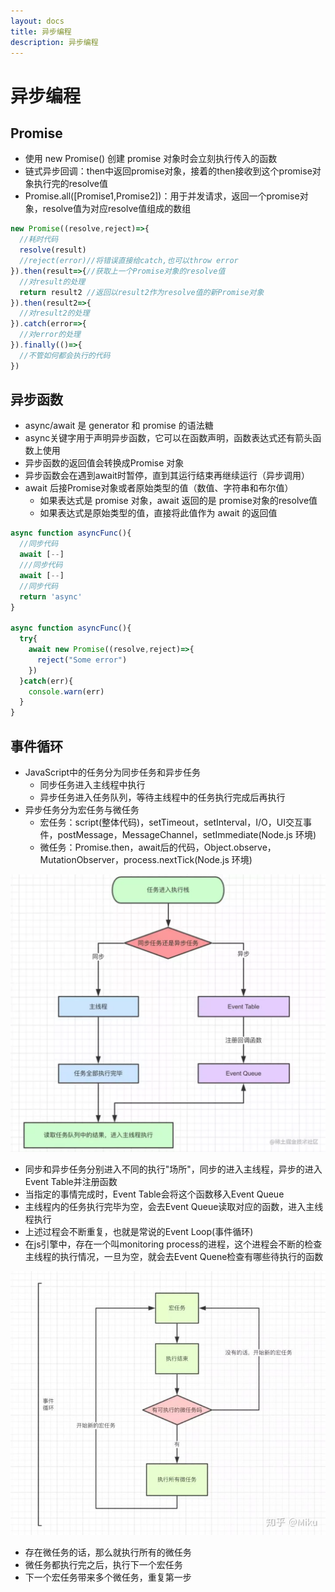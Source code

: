 ```yaml
---
layout: docs
title: 异步编程
description: 异步编程
---
```


# 异步编程

## Promise

- 使用 new Promise() 创建 promise 对象时会立刻执行传入的函数
- 链式异步回调：then中返回promise对象，接着的then接收到这个promise对象执行完的resolve值
- Promise.all([Promise1,Promise2])：用于并发请求，返回一个promise对象，resolve值为对应resolve值组成的数组
```javascript
new Promise((resolve,reject)=>{
  //耗时代码
  resolve(result)
  //reject(error)//将错误直接给catch,也可以throw error
}).then(result=>{//获取上一个Promise对象的resolve值
  //对result的处理
  return result2 //返回以result2作为resolve值的新Promise对象
}).then(result2=>{
  //对result2的处理
}).catch(error=>{
  //对error的处理
}).finally(()=>{
  //不管如何都会执行的代码
})
```
## 异步函数

- async/await 是 generator 和 promise 的语法糖
- async关键字用于声明异步函数，它可以在函数声明，函数表达式还有箭头函数上使用
- 异步函数的返回值会转换成Promise 对象
- 异步函数会在遇到await时暂停，直到其运行结束再继续运行（异步调用）
- await 后接Promise对象或者原始类型的值（数值、字符串和布尔值）
   - 如果表达式是 promise 对象，await 返回的是 promise对象的resolve值
   - 如果表达式是原始类型的值，直接将此值作为 await 的返回值
```javascript
async function asyncFunc(){
  //同步代码
  await [--]
  ///同步代码
  await [--]
  //同步代码
  return 'async'
}

async function asyncFunc(){
  try{
    await new Promise((resolve,reject)=>{
      reject("Some error") 
    })
  }catch(err){
    console.warn(err)
  }
}
```
## 事件循环

- JavaScript中的任务分为同步任务和异步任务
   - 同步任务进入主线程中执行
   - 异步任务进入任务队列，等待主线程中的任务执行完成后再执行
- 异步任务分为宏任务与微任务
   - 宏任务：script(整体代码)，setTimeout，setInterval，I/O，UI交互事件，postMessage，MessageChannel，setImmediate(Node.js 环境)
   - 微任务：Promise.then，await后的代码，Object.observe，MutationObserver，process.nextTick(Node.js 环境)

![](../img/3.png)

- 同步和异步任务分别进入不同的执行"场所"，同步的进入主线程，异步的进入Event Table并注册函数
- 当指定的事情完成时，Event Table会将这个函数移入Event Queue
- 主线程内的任务执行完毕为空，会去Event Queue读取对应的函数，进入主线程执行
- 上述过程会不断重复，也就是常说的Event Loop(事件循环)
- 在js引擎中，存在一个叫monitoring process的进程，这个进程会不断的检查主线程的执行情况，一旦为空，就会去Event Quene检查有哪些待执行的函数

![](../img/4.png)

- 存在微任务的话，那么就执行所有的微任务
- 微任务都执行完之后，执行下一个宏任务
- 下一个宏任务带来多个微任务，重复第一步
